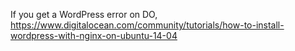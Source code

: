 If you get a WordPress error on DO, https://www.digitalocean.com/community/tutorials/how-to-install-wordpress-with-nginx-on-ubuntu-14-04
